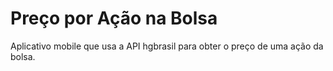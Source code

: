 # Preço por Ação na Bolsa
Aplicativo mobile que usa a API hgbrasil para obter o preço de uma ação da bolsa.
